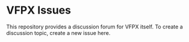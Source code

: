 # VFPX Issues
This repository provides a discussion forum for VFPX itself. To create a discussion topic, create a new issue here.
